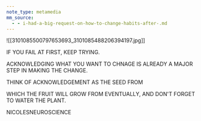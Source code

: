 ```yaml
---
note_type: metamedia
mm_source:
  - - i-had-a-big-request-on-how-to-change-habits-after-.md
---
```


![[3101085500797653693_3101085488206394197.jpg]]

IF YOU FAIL AT FIRST, KEEP TRYING.

ACKNOWLEDGING WHAT YOU WANT TO CHNAGE IS
ALREADY A MAJOR STEP IN MAKING THE CHANGE.

THINK OF ACKNOWLEDGEMENT AS THE SEED FROM

WHICH THE FRUIT WILL GROW FROM EVENTUALLY,
AND DON'T FORGET TO WATER THE PLANT.

NICOLESNEUROSCIENCE

